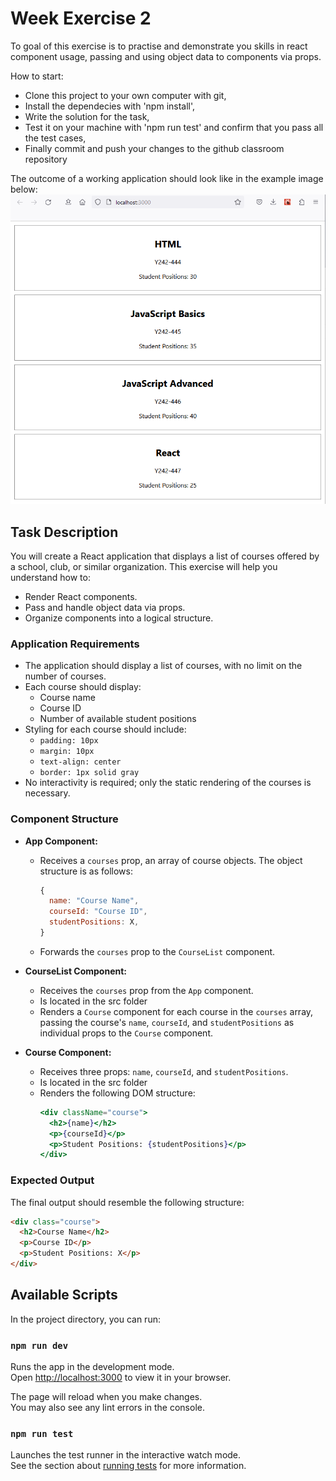 # Week Exercise 2

To goal of this exercise is to practise and demonstrate you skills in react component usage, passing and using object data to components via props.

How to start:

- Clone this project to your own computer with git,
- Install the dependecies with 'npm install',
- Write the solution for the task,
- Test it on your machine with 'npm run test' and confirm that you pass all the test cases,
- Finally commit and push your changes to the github classroom repository

The outcome of a working application should look like in the example image below:
![Image of the application when completed](Example.png)

## Task Description

You will create a React application that displays a list of courses offered by a school, club, or similar organization. This exercise will help you understand how to:

- Render React components.
- Pass and handle object data via props.
- Organize components into a logical structure.

### Application Requirements

- The application should display a list of courses, with no limit on the number of courses.
- Each course should display:
  - Course name
  - Course ID
  - Number of available student positions
- Styling for each course should include:
  - `padding: 10px`
  - `margin: 10px`
  - `text-align: center`
  - `border: 1px solid gray`
- No interactivity is required; only the static rendering of the courses is necessary.

### Component Structure

- **App Component:**

  - Receives a `courses` prop, an array of course objects. The object structure is as follows:
    ```js
    {
      name: "Course Name",
      courseId: "Course ID",
      studentPositions: X,
    }
    ```
  - Forwards the `courses` prop to the `CourseList` component.

- **CourseList Component:**

  - Receives the `courses` prop from the `App` component.
  - Is located in the src folder
  - Renders a `Course` component for each course in the `courses` array, passing the course's `name`, `courseId`, and `studentPositions` as individual props to the `Course` component.

- **Course Component:**
  - Receives three props: `name`, `courseId`, and `studentPositions`.
  - Is located in the src folder
  - Renders the following DOM structure:
    ```jsx
    <div className="course">
      <h2>{name}</h2>
      <p>{courseId}</p>
      <p>Student Positions: {studentPositions}</p>
    </div>
    ```

### Expected Output

The final output should resemble the following structure:

```html
<div class="course">
  <h2>Course Name</h2>
  <p>Course ID</p>
  <p>Student Positions: X</p>
</div>
```

## Available Scripts

In the project directory, you can run:

### `npm run dev`

Runs the app in the development mode.\
Open [http://localhost:3000](http://localhost:3000) to view it in your browser.

The page will reload when you make changes.\
You may also see any lint errors in the console.

### `npm run test`

Launches the test runner in the interactive watch mode.\
See the section about [running tests](https://facebook.github.io/create-react-app/docs/running-tests) for more information.
